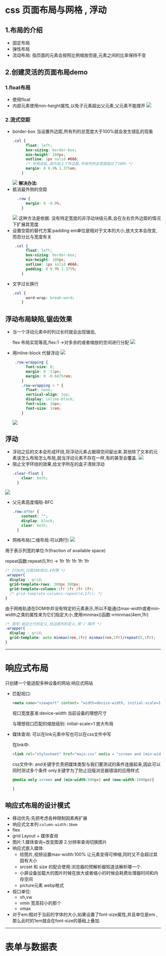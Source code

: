 # css 页面布局与网格 , 浮动

## 1.布局的介绍
- 固定布局
- 弹性布局
- 流动布局: 指页面的元素会按照比例缩放但是,元素之间的比率保持不变
  
## 2.创建灵活的页面布局demo
### 1.float布局
- 使用float
- 内部元素使用min-height属性,以免子元素超出父元素,父元素不能撑开
  ![](img/%E5%88%9B%E5%BB%BA%E5%88%97.png)
### 2.流式空距
- border-box 当设置外边距,所有列的总宽度大于100%就会发生错乱的现象
  ```css
  .col {
        float: left;
        box-sizing: border-box;
        min-height: 100px;
        outline: 1px solid #666;
        /* 布局会乱,因为加上了外边距,所有列的总宽度超过了100% */
        margin: 0 0.9% 1.375em;
      }
  ```
  ![](img/%E5%B8%83%E5%B1%80%E9%94%99%E4%B9%B1.png)
**解决办法:**
- 抵消最外侧的空距
  ```css
    .row {
        margin: 0 -0.9%;
      }
  ```
  ![](img/%E8%B4%9Fmargin.png)
  这种方法是依据: 
  没有特定宽度的非浮动块级元素,会在左右负外边距的情况下扩展其宽度
- 设置空距的替代方案:padding
  em单位是相对于文本的大小,放大文本会改变,而百分比与宽度有关
  ```css
   .col {
        float: left;
        box-sizing: border-box;
        min-height: 100px;
        outline: 1px solid #666;
        padding: 0 0.9% 1.375%;
      }
  ```
- 文字过长换行 
  ```css
  .col {
        word-wrap: break-word;
      }
  ```
## 浮动布局缺陷,锯齿效果
- 当一个浮动元素中的列过长时就会出现锯齿,

  flex 布局实现等高,flex:1 ->对多余的或者缩放的空间进行分配
![](img/%E9%94%AF%E9%BD%BF%E6%95%88%E6%9E%9C.png)

- 用inline-block 代替浮动
  ![](img/%E6%B5%AE%E5%8A%A8%E4%BD%BF%E5%90%8E%E8%BE%B9%E7%9A%84%E5%85%83%E7%B4%A0%E4%BD%8D%E7%BD%AE%E5%8F%98%E5%8C%96.png)

  ```css
   .row-wrapping {
        font-size: 0;
        margin: 0 -11px;
        margin: 0 -0.6875rem;
      }
      .row-wrapping > * {
        float: none;
        vertical-align: top;
        display: inline-block;
        font-size: 16px;
        font-size: 1rem;
      }
  ```
  ![](img/%E8%A1%8C%E5%86%85%E5%9D%97%E5%85%83%E7%B4%A0.png)
## 浮动
  - 浮动之后的文本会形成环绕,将浮动元素占据得空间留出来.其他除了文本的元素该怎么布局怎么布局,就当浮动元素不存在一样,有的甚至会覆盖.
  ![](img/%E6%B5%AE%E5%8A%A8%E7%95%99%E7%A9%BA%E9%97%B4.png)
  - 阻止文字环绕的效果,给文字所在的盒子清除浮动
    ```css
    .clear-float {
        clear: both;
      }
    ```
  ![](img/clear-float.png)
  - 父元素高度塌陷-BFC
    ```css
    .row:after {
        content: "";
        display: block;
        clear: both;
      }
    ```
- 网格布局(二维布局:可以跨行)
  ![](img/%E7%BD%91%E6%A0%BC%E5%B8%83%E5%B1%80.png)

用于表示列宽的单位:fr(fraction of available space)

repeat函数:repeat(5,1fr) -> 1fr 1fr 1fr 1fr 1fr


```css
/* 2行4列,行高300培训,4列等 */
.wrapper{
  display : grid;
  grid-template-rows: 300px 300px;
  grid-template-columns:1fr 1fr 1fr 1fr;
  /* grid-template-columns:repeat(4,1fr); */
}
```

由于网格轨道在DOM中并没有特定的元素表示,所以不能通过max-width或者min-width之类的属性来为它们指定大小,使用minmax()函数->minmax(4em,1fr)

```css
/* 简写:前边士行的定义,后边是列的定义,用'/'隔开 */
.wrapper{
  display : grid;
  grid-template: auto minmax(4em,1fr) minmax(4em,1fr)/repeat(5,1fr);
}
```
----
# 响应式布局

只创建一个能适配多种设备的网站:响应式网站
- 匹配视口:
  ```html
  <meta name="viewport" content= "width=device-width, initial-scale=1">
  ```
  视口宽度基准:device-width 当前设备的理想尺寸

  与理想视口匹配的缩放级别: initial-scale>1 放大布局 

- 媒体查询: 
  可以在link元素中写也可以在css文件中写
  
  在link中:
  ```html
  <link rel="stylesheet" href="main.css" media = "screen and (min-width:600px)">
  ```
  css文件中:
  and关键字负责把媒体类型与我们要测试的条件连接起来,因此可以同时测试多个条件
  only关键字为了防止旧版浏览器错误的应用样式
  ```css
  @media only screen and (min-width:600px) and (max-width:1000px){

  }
  ```

## 响应式布局的设计模式
- 移动优先:先把考虑各种限制因素再扩展
- 响应式文本列:`column-width:16em`
- flex
- grid Layout + 媒体查询
- 图片:1.媒体查询+改变图源 2.分辨率查询切换图片
- 响应式嵌入媒体:
  - 给图片,视频设置max-width:100% 让元素变得可伸缩,同时又不会超过其固有大小
  - srcset 和 size 的配合使用:浏览器的预解析器知道该解析哪一个.
  - 小屏设备加载大的图片时候在放大或者缩小的时候会耗费处理器时间和内存空间
  - picture元素 webp格式
- 视口单位:
  - vh,vw
  - vmin 宽高较小的那个
  - vmax
- 对于em:相对于当前的字体的大小,如果设置了font-size属性,并且单位是em ,那么此时的1em就会在font-size的基础上叠加.

----
# 表单与数据表

